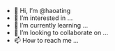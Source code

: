 - 👋 Hi, I’m @haoating
- 👀 I’m interested in ...
- 🌱 I’m currently learning ...
- 💞️ I’m looking to collaborate on ...
- 📫 How to reach me ...

<!---
haoating/haoating is a ✨ special ✨ repository because its `README.md` (this file) appears on your GitHub profile.
You can click the Preview link to take a look at your changes.
--->
